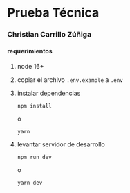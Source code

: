 # Prueba Técnica

### Christian Carrillo Zúñiga

#### requerimientos

1. node 16+
2. copiar el archivo `.env.example` a `.env`
3. instalar dependencias
   ```
   npm install
   ``` 
   o

   ```
   yarn
   ```
4. levantar servidor de desarrollo
   ```
   npm run dev
   ```
   o
   
   ```
   yarn dev
   ```
